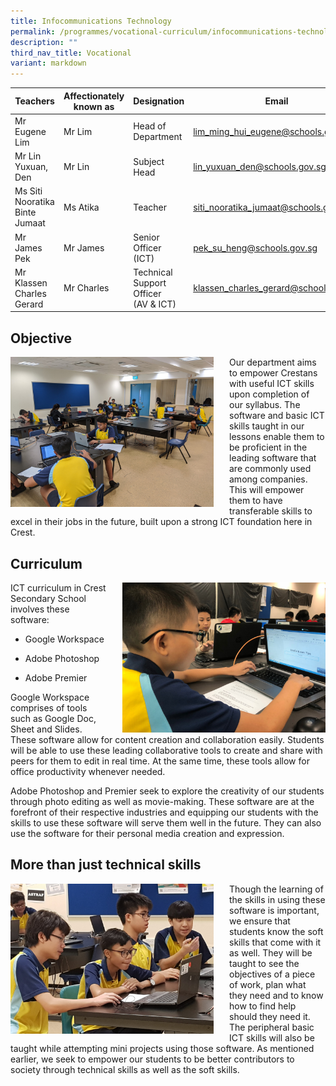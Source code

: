 ```yaml
---
title: Infocommunications Technology
permalink: /programmes/vocational-curriculum/infocommunications-technology/
description: ""
third_nav_title: Vocational
variant: markdown
---
```

| Teachers | Affectionately<br>known as | Designation | Email |
|---|---|---|---|
| Mr Eugene Lim | Mr Lim | Head of Department | lim_ming_hui_eugene@schools.gov.sg |
| Mr Lin Yuxuan, Den | Mr Lin | Subject Head | lin_yuxuan_den@schools.gov.sg |
| Ms Siti Nooratika Binte Jumaat | Ms Atika | Teacher | siti_nooratika_jumaat@schools.gov.sg |
| Mr James Pek | Mr James | Senior Officer (ICT) | pek_su_heng@schools.gov.sg |
| Mr Klassen Charles Gerard | Mr Charles | Technical Support Officer <br>(AV &amp; ICT) | klassen_charles_gerard@schools.gov.sg |


Objective
---------

<img src="/images/ict1.jpg" style="width:325px;height:240px;margin-right:25px;" align="left">Our department aims to empower Crestans with useful ICT skills upon completion of our syllabus. The software and basic ICT skills taught in our lessons enable them to be proficient in the leading software that are commonly used among companies. This will empower them to have transferable skills to excel in their jobs in the future, built upon a strong ICT foundation here in Crest.

  

Curriculum
----------

<img src="/images/ict2.jpeg" style="width:325px;height:240px;margin-left:25px;" align="right">ICT curriculum in Crest Secondary School involves these software:

* Google Workspace

* Adobe Photoshop

* Adobe Premier

Google Workspace comprises of tools such as Google Doc, Sheet and Slides. These software allow for content creation and collaboration easily. Students will be able to use these leading collaborative tools to create and share with peers for them to edit in real time. At the same time, these tools allow for office productivity whenever needed.

Adobe Photoshop and Premier seek to explore the creativity of our students through photo editing as well as movie-making. These software are at the forefront of their respective industries and equipping our students with the skills to use these software will serve them well in the future. They can also use the software for their personal media creation and expression.

  

More than just technical skills
-------------------------------

<img src="/images/ict3.jpg" style="width:325px;height:240px;margin-right:25px;" align="left">Though the learning of the skills in using these software is important, we ensure that students know the soft skills that come with it as well. They will be taught to see the objectives of a piece of work, plan what they need and to know how to find help should they need it. The peripheral basic ICT skills will also be taught while attempting mini projects using those software. As mentioned earlier, we seek to empower our students to be better contributors to society through technical skills as well as the soft skills.